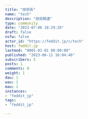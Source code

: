 ```yaml
---
title: "技術系" 
name: "tech"
description: "技術関連"
type: community
date: "2023-07-06 18:29:26"
draft: false
nsfw: false
actor_id: "https://feddit.jp/c/tech"
host: feddit.jp
lastmod: "0001-01-01 00:00:00"
published: "2023-06-11 16:04:46"
subscribers: 5
posts: 1
comments: 0
weight: 1
dau: 1
wau: 1
mau: 1
instances:
- "feddit_jp"
tags: 
- "feddit_jp"

---
```

